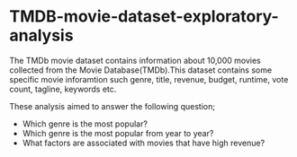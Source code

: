 # TMDB-movie-dataset-exploratory-analysis

The TMDb movie dataset contains information about 10,000 movies collected from the Movie Database(TMDb).This dataset contains some specific movie inforamtion such genre, title, revenue, budget, runtime, vote count, tagline, keywords etc.

These analysis aimed to answer the following question;
* Which genre is the most popular?
* Which genre is the most popular from year to year?
* What factors are associated with movies that have high revenue?
